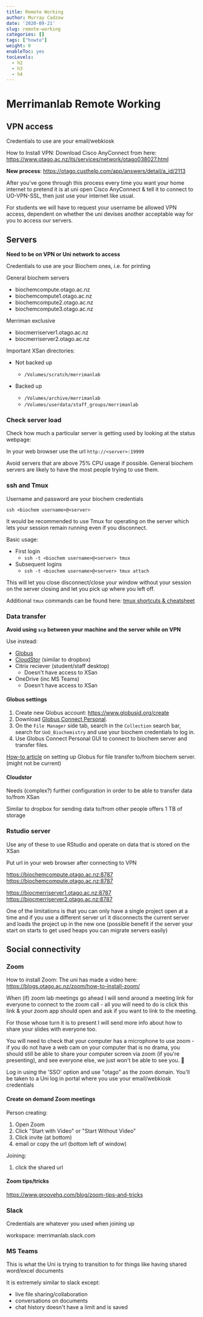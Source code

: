 ```yaml
---
title: Remote Working
author: Murray Cadzow
date: '2020-09-21'
slug: remote-working
categories: []
tags: ["howto"]
weight: 0
enableToc: yes
tocLevels:
  - h2
  - h3
  - h4
---
```


# Merrimanlab Remote Working



## VPN access

Credentials to use are your email/webkiosk

How to Install VPN:
Download Cisco AnyConnect from here: https://www.otago.ac.nz/its/services/network/otago038027.html

**New process**: https://otago.custhelp.com/app/answers/detail/a_id/2113


After you've gone through this process every time you want your home internet to pretend it is at uni open Cisco AnyConnect & tell it to connect to UO-VPN-SSL, then just use your internet like usual.

For students we will have to request your username be allowed VPN access, dependent on whether the uni devises another acceptable way for you to access our servers. 




## Servers

**Need to be on VPN or Uni network to access**

Credentials to use are your Biochem ones, i.e. for printing

General biochem servers
- biochemcompute.otago.ac.nz
- biochemcompute1.otago.ac.nz
- biochemcompute2.otago.ac.nz
- biochemcompute3.otago.ac.nz

Merriman exclusive
- biocmerriserver1.otago.ac.nz
- biocmerriserver2.otago.ac.nz


Important XSan directories:

- Not backed up
    - `/Volumes/scratch/merrimanlab`

- Backed up
    - `/Volumes/archive/merrimanlab`
    - `/Volumes/userdata/staff_groups/merrimanlab`

### Check server load

Check how much a particular server is getting used by looking at the status webpage:

In your web browser use the url `http://<server>:19999`

Avoid servers that are above 75% CPU usage if possible. General biochem servers are likely to have the most people trying to use them.

### ssh and Tmux

Username and password are your biochem credentials
```
ssh <biochem username>@<server>
```

It would be recommended to use Tmux for operating on the server which lets your session remain running even if you disconnect.

Basic usage:

- First login
    - `ssh -t <biochem username>@<server> tmux`
- Subsequent logins
    - `ssh -t <biochem username>@<server> tmux attach`

This will let you close disconnect/close your window without your session on the server closing and let you pick up where you left off.

Additional `tmux` commands can be found here: [tmux shortcuts & cheatsheet](https://gist.github.com/MohamedAlaa/2961058)

### Data transfer

**Avoid using `scp` between your machine and the server while on VPN**


Use instead:
- [Globus](https://globus.org)
- [CloudStor](https://cloudstor.aarnet.edu.au/simplesaml/module.php/discopower/disco.php?entityID=https%3A%2F%2Fcloudstor.aarnet.edu.au%2Fsimplesaml%2Fmodule.php%2Fsaml%2Fsp%2Fmetadata.php%2Fdefault-sp&return=https%3A%2F%2Fcloudstor.aarnet.edu.au%2Fsimplesaml%2Fmodule.php%2Fsaml%2Fsp%2Fdiscoresp.php%3FAuthID%3D_25b3f905755f81a69c5bd3d714ad9c8066d93b9116%253Ahttps%253A%252F%252Fcloudstor.aarnet.edu.au%252Fsimplesaml%252Fmodule.php%252Fcore%252Fas_login.php%253FAuthId%253Ddefault-sp%2526ReturnTo%253Dhttp%25253A%25252F%25252Fcloudstor.aarnet.edu.au%25252Fplus%25252F&returnIDParam=idpentityid) (similar to dropbox)
- Citrix reciever (student/staff desktop)
    - Doesn't have access to XSan
- OneDrive (inc MS Teams)
    - Doesn't have access to XSan

#### Globus settings


1. Create new Globus account: https://www.globusid.org/create
2. Download [Globus Connect Personal](https://www.globus.org/globus-connect-personal).
3. On the `File Manager` side tab, search in the `Collection` search bar, search for `UoO_Biochemistry` and use your biochem credentials to log in.
4. Use Globus Connect Personal GUI to connect to biochem server and transfer files.

[How-to article](http://biocconfluence.otago.ac.nz:8090/display/BKB/How+do+i+use+Globus+to+transfer+large+files) on setting up Globus for file transfer to/from biochem server. (might not be current)

#### Cloudstor

Needs (complex?) further configuration in order to be able to transfer data to/from XSan

Similar to dropbox for sending data to/from other people offers 1 TB of storage

### Rstudio server

Use any of these to use RStudio and operate on data that is stored on the XSan

Put url in your web browser after connecting to VPN

https://biochemcompute.otago.ac.nz:8787
https://biochemcompute.otago.ac.nz:8787

https://biocmerriserver1.otago.ac.nz:8787
https://biocmerriserver2.otago.ac.nz:8787

One of the limitations is that you can only have a single project open at a time and if you use a different server url it disconnects the current server and loads the project up in the new one (possible benefit if the server your start on starts to get used heaps you can migrate servers easily)

## Social connectivity

### Zoom


How to install Zoom:
The uni has made a video here: https://blogs.otago.ac.nz/zoom/how-to-install-zoom/

When (if) zoom lab meetings go ahead I will send around a meeting link for everyone to connect to the zoom call - all you will need to do is click this link & your zoom app should open and ask if you want to link to the meeting.

For those whose turn it is to present I will send more info about how to share your slides with everyone too.

You will need to check that your computer has a microphone to use zoom - if you do not have a web cam on your computer that is no drama, you should still be able to share your computer screen via zoom (if you're presenting), and see everyone else, we just won't be able to see you. 🙁

Log in using the 'SSO' option and use "otago" as the zoom domain. You'll be taken to a Uni log in portal where you use your email/webkiosk credentials

#### Create on demand Zoom meetings

Person creating:
1. Open Zoom
2. Click "Start with Video" or "Start Without Video"
3. Click invite (at bottom)
4. email or copy the url (bottom left of window)

Joining:
1. click the shared url

#### Zoom tips/tricks

https://www.groovehq.com/blog/zoom-tips-and-tricks


### Slack

Credentials are whatever you used when joining up

workspace: merrimanlab.slack.com

### MS Teams

This is what the Uni is trying to transition to for things like having shared word/excel documents

It is extremely similar to slack except:
- live file sharing/collaboration
- conversations on documents
- chat history doesn't have a limit and is saved
